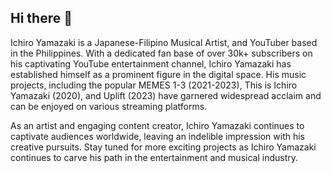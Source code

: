 ## Hi there 👋

Ichiro Yamazaki is a Japanese-Filipino Musical Artist, and YouTuber based in the Philippines. With a dedicated fan base of over 30k+ subscribers on his captivating YouTube entertainment 
channel, Ichiro Yamazaki has established himself as a prominent figure in the digital space. His music projects, including the popular MEMES 1-3 (2021-2023), This is Ichiro Yamazaki (2020), 
and Uplift (2023) have garnered widespread acclaim and can be enjoyed on various streaming platforms.

As an artist and engaging content creator, Ichiro Yamazaki continues to captivate audiences worldwide, leaving an indelible impression with his 
creative pursuits. Stay tuned for more exciting projects as Ichiro Yamazaki continues to carve his path in the entertainment and musical industry.
